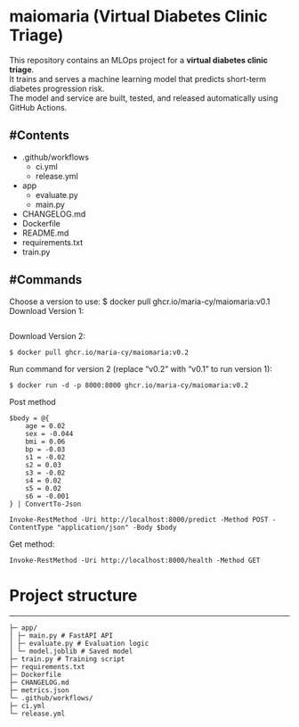 # maiomaria (Virtual Diabetes Clinic Triage)

This repository contains an MLOps project for a **virtual diabetes clinic triage**.  
It trains and serves a machine learning model that predicts short-term diabetes progression risk.  
The model and service are built, tested, and released automatically using GitHub Actions.

#Contents
---
- .github/workflows
    - ci.yml
    - release.yml 
- app
    - evaluate.py 
    - main.py 
- CHANGELOG.md
- Dockerfile
- README.md
- requirements.txt
- train.py

#Commands
---
Choose a version to use:
$ docker pull ghcr.io/maria-cy/maiomaria:v0.1
Download Version 1:
```

```
Download Version 2:
```
$ docker pull ghcr.io/maria-cy/maiomaria:v0.2
```

Run command for version 2 (replace “v0.2” with “v0.1” to run version 1):
```
$ docker run -d -p 8000:8000 ghcr.io/maria-cy/maiomaria:v0.2
```

Post method
```
$body = @{
    age = 0.02
    sex = -0.044
    bmi = 0.06
    bp = -0.03
    s1 = -0.02
    s2 = 0.03
    s3 = -0.02
    s4 = 0.02
    s5 = 0.02
    s6 = -0.001
} | ConvertTo-Json

Invoke-RestMethod -Uri http://localhost:8000/predict -Method POST -ContentType "application/json" -Body $body
```

Get method:
```
Invoke-RestMethod -Uri http://localhost:8000/health -Method GET
```



# Project structure
---
```
├─ app/
│ ├─ main.py # FastAPI API
│ ├─ evaluate.py # Evaluation logic
│ └─ model.joblib # Saved model
├─ train.py # Training script
├─ requirements.txt
├─ Dockerfile
├─ CHANGELOG.md
├─ metrics.json
└─ .github/workflows/
├─ ci.yml
└─ release.yml
```

